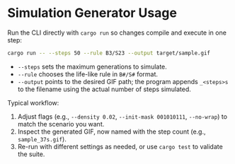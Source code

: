 # Simulation Generator Usage

Run the CLI directly with `cargo run` so changes compile and execute in one step:

```sh
cargo run -- --steps 50 --rule B3/S23 --output target/sample.gif
```

- `--steps` sets the maximum generations to simulate.  
- `--rule` chooses the life-like rule in `B#/S#` format.  
- `--output` points to the desired GIF path; the program appends `_<steps>s` to the filename using the actual number of steps simulated.

Typical workflow:

1. Adjust flags (e.g., `--density 0.02`, `--init-mask 001010111`, `--no-wrap`) to match the scenario you want.
2. Inspect the generated GIF, now named with the step count (e.g., `sample_37s.gif`).
3. Re-run with different settings as needed, or use `cargo test` to validate the suite.
